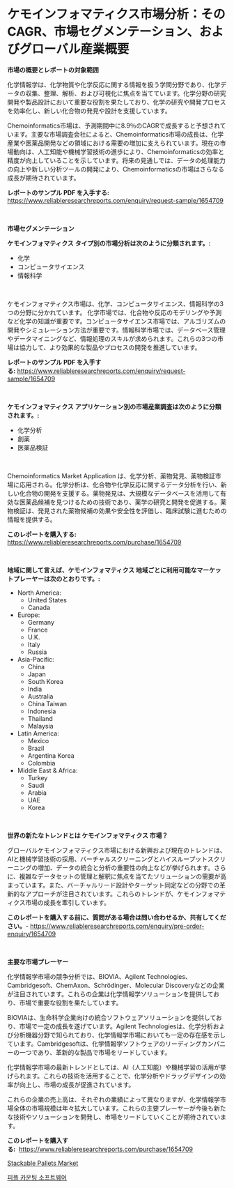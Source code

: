 <p><h1>ケモインフォマティクス市場分析：そのCAGR、市場セグメンテーション、およびグローバル産業概要</h1></p><p><strong>市場の概要とレポートの対象範囲</strong></p>
<p><p>化学情報学は、化学物質や化学反応に関する情報を扱う学問分野であり、化学データの収集、整理、解析、および可視化に焦点を当てています。化学分野の研究開発や製品設計において重要な役割を果たしており、化学の研究や開発プロセスを効率化し、新しい化合物の発見や設計を支援しています。</p><p>Chemoinformatics市場は、予測期間中に8.9％のCAGRで成長すると予想されています。主要な市場調査会社によると、Chemoinformatics市場の成長は、化学産業や医薬品開発などの領域における需要の増加に支えられています。現在の市場動向は、人工知能や機械学習技術の進歩により、Chemoinformaticsの効率と精度が向上していることを示しています。将来の見通しでは、データの処理能力の向上や新しい分析ツールの開発により、Chemoinformaticsの市場はさらなる成長が期待されています。</p></p>
<p><strong>レポートのサンプル PDF を入手する:</strong> <a href="https://www.reliableresearchreports.com/enquiry/request-sample/1654709">https://www.reliableresearchreports.com/enquiry/request-sample/1654709</a></p>
<p>&nbsp;</p>
<p><strong>市場セグメンテーション</strong></p>
<p><strong>ケモインフォマティクス タイプ別の市場分析は次のように分類されます。:</strong></p>
<p><ul><li>化学</li><li>コンピュータサイエンス</li><li>情報科学</li></ul></p>
<p>&nbsp;</p>
<p><p>ケモインフォマティクス市場は、化学、コンピュータサイエンス、情報科学の3つの分野に分かれています。 化学市場では、化合物や反応のモデリングや予測など化学の知識が重要です。コンピュータサイエンス市場では、アルゴリズムの開発やシミュレーション方法が重要です。情報科学市場では、データベース管理やデータマイニングなど、情報処理のスキルが求められます。これらの3つの市場は協力して、より効果的な製品やプロセスの開発を推進しています。</p></p>
<p><strong>レポートのサンプル PDF を入手する:</strong>&nbsp;<a href="https://www.reliableresearchreports.com/enquiry/request-sample/1654709">https://www.reliableresearchreports.com/enquiry/request-sample/1654709</a></p>
<p>&nbsp;</p>
<p><strong> ケモインフォマティクス アプリケーション別の市場産業調査は次のように分類されます。:</strong></p>
<p><ul><li>化学分析</li><li>創薬</li><li>医薬品検証</li></ul></p>
<p>&nbsp;</p>
<p><p>Chemoinformatics Market Application は、化学分析、薬物発見、薬物検証市場に応用される。化学分析は、化合物や化学反応に関するデータ分析を行い、新しい化合物の開発を支援する。薬物発見は、大規模なデータベースを活用して有効な医薬品候補を見つけるための技術であり、薬学の研究と開発を促進する。薬物検証は、発見された薬物候補の効果や安全性を評価し、臨床試験に進むための情報を提供する。</p></p>
<p><strong>このレポートを購入する:</strong>&nbsp; <a href="https://www.reliableresearchreports.com/purchase/1654709">https://www.reliableresearchreports.com/purchase/1654709</a></p>
<p>&nbsp;</p>
<p><strong>地域に関して言えば、ケモインフォマティクス 地域ごとに利用可能なマーケットプレーヤーは次のとおりです。:</strong></p>
<p><ul>
    <li>
        North America:
        <ul>
            <li>United States</li>
            <li>Canada</li>
        </ul>
    </li>
    <li>
        Europe:
        <ul>
            <li>Germany</li>
            <li>France</li>
            <li>U.K.</li>
            <li>Italy</li>
            <li>Russia</li>
        </ul>
    </li>
    <li>
        Asia-Pacific:
        <ul>
            <li>China</li>
            <li>Japan</li>
            <li>South Korea</li>
            <li>India</li>
            <li>Australia</li>
            <li>China Taiwan</li>
            <li>Indonesia</li>
            <li>Thailand</li>
            <li>Malaysia</li>
        </ul>
    </li>
    <li>
        Latin America:
        <ul>
            <li>Mexico</li>
            <li>Brazil</li>
            <li>Argentina Korea</li>
            <li>Colombia</li>
        </ul>
    </li>
    <li>
        Middle East & Africa:
        <ul>
            <li>Turkey</li>
            <li>Saudi</li>
            <li>Arabia</li>
            <li>UAE</li>
            <li>Korea</li>
        </ul>
    </li>
    </ul></p>
<p>&nbsp;</p>
<p><strong>世界の新たなトレンドとは ケモインフォマティクス 市場？</strong></p>
<p><p>グローバルケモインフォマティクス市場における新興および現在のトレンドは、AIと機械学習技術の採用、バーチャルスクリーニングとハイスループットスクリーニングの増加、データの統合と分析の重要性の向上などが挙げられます。さらに、複雑なデータセットの管理と解釈に焦点を当てたソリューションの需要が高まっています。また、バーチャルリード設計やターゲット同定などの分野での革新的なアプローチが注目されています。これらのトレンドが、ケモインフォマティクス市場の成長を牽引しています。</p></p>
<p><strong>このレポートを購入する前に、質問がある場合は問い合わせるか、共有してください。</strong>- <a href="https://www.reliableresearchreports.com/enquiry/pre-order-enquiry/1654709">https://www.reliableresearchreports.com/enquiry/pre-order-enquiry/1654709</a></p>
<p>&nbsp;</p>
<p><strong>主要な市場プレーヤー</strong></p>
<p><p>化学情報学市場の競争分析では、BIOVIA、Agilent Technologies、Cambridgesoft、ChemAxon、Schrödinger、Molecular Discoveryなどの企業が注目されています。これらの企業は化学情報学ソリューションを提供しており、市場で重要な役割を果たしています。</p><p>BIOVIAは、生命科学企業向けの統合ソフトウェアソリューションを提供しており、市場で一定の成長を遂げています。Agilent Technologiesは、化学分析および分析機器分野で知られており、化学情報学市場においても一定の存在感を示しています。Cambridgesoftは、化学情報学ソフトウェアのリーディングカンパニーの一つであり、革新的な製品で市場をリードしています。</p><p>化学情報学市場の最新トレンドとしては、AI（人工知能）や機械学習の活用が挙げられます。これらの技術を活用することで、化学分析やドラッグデザインの効率が向上し、市場の成長が促進されています。</p><p>これらの企業の売上高は、それぞれの業績によって異なりますが、化学情報学市場全体の市場規模は年々拡大しています。これらの主要プレーヤーが今後も新たな技術やソリューションを開発し、市場をリードしていくことが期待されています。</p></p>
<p><strong>このレポートを購入する:</strong>&nbsp;&nbsp;<a href="https://www.reliableresearchreports.com/purchase/1654709">https://www.reliableresearchreports.com/purchase/1654709</a></p>
<p><p><a href="https://automatic-knee-4c7.notion.site/Stackable-Pallets-Market-Furnish-Information-about-Market-Size-Market-Share-Market-Dynamics-and-P-71d0974ebda8491c95c8d0e682b68f32">Stackable Pallets Market</a></p><p><a href="https://medium.com/@chickenlegs8687/%EC%82%AC%EB%9E%8C-%EC%88%98%EB%A5%BC-%EA%B3%84%EC%82%B0%ED%95%98%EB%8A%94-%EC%86%8C%ED%94%84%ED%8A%B8%EC%9B%A8%EC%96%B4-%EC%8B%9C%EC%9E%A5%EC%9D%84-%EB%B6%84%EC%84%9D-%EA%B8%80%EB%A1%9C%EB%B2%8C-%EC%82%B0%EC%97%85-%EC%A0%84%EB%A7%9D-%EB%B0%8F-%EC%98%88%EC%B8%A1-2024%EB%85%84-2031%EB%85%84-88b156966a96">피플 카운팅 소프트웨어</a></p></p>